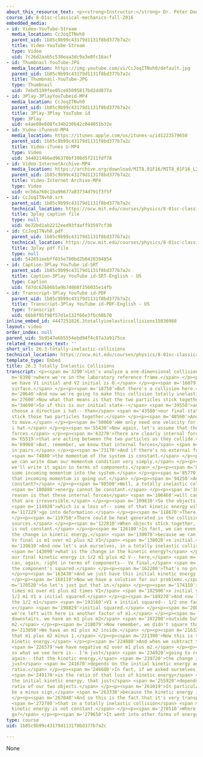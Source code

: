 ```yaml
---
about_this_resource_text: <p><strong>Instructor:</strong> Dr. Peter Dourmashkin</p>
course_id: 8-01sc-classical-mechanics-fall-2016
embedded_media:
- id: Video-YouTube-Stream
  media_location: CcJoqITNvh0
  parent_uid: 1b85c9b99c43179d1131f8bd377b7a2c
  title: Video-YouTube-Stream
  type: Video
  uid: 7c26d2aab5c530eaa3dc9a3e0fc16acf
- id: Thumbnail-YouTube-JPG
  media_location: https://img.youtube.com/vi/CcJoqITNvh0/default.jpg
  parent_uid: 1b85c9b99c43179d1131f8bd377b7a2c
  title: Thumbnail-YouTube-JPG
  type: Thumbnail
  uid: 7ebd5199fee05ce85095817bd2dd877a
- id: 3Play-3PlayYouTubeid-MP4
  media_location: CcJoqITNvh0
  parent_uid: 1b85c9b99c43179d1131f8bd377b7a2c
  title: 3Play-3Play YouTube id
  type: 3Play
  uid: e4ae08e608fe34b230b42c044051b32e
- id: Video-iTunesU-MP4
  media_location: https://itunes.apple.com/us/itunes-u/id1223579658
  parent_uid: 1b85c9b99c43179d1131f8bd377b7a2c
  title: Video-iTunes U-MP4
  type: Video
  uid: 344021466ed96370bf380d5f211fdf78
- id: Video-InternetArchive-MP4
  media_location: https://archive.org/download/MIT8.01F16/MIT8_01F16_L26v03_360p.mp4
  parent_uid: 1b85c9b99c43179d1131f8bd377b7a2c
  title: Video-Internet Archive-MP4
  type: Video
  uid: ecb6a760c1ba96677a83734d791f3f5f
- id: CcJoqITNvh0.srt
  parent_uid: 1b85c9b99c43179d1131f8bd377b7a2c
  technical_location: https://ocw.mit.edu/courses/physics/8-01sc-classical-mechanics-fall-2016/week-9-collision-theory/26.3-totally-inelastic-collisions/26.3-totally-inelastic-collisions/CcJoqITNvh0.srt
  title: 3play caption file
  type: null
  uid: 0e72bd1ab2212eed93fdaff93597cf30
- id: CcJoqITNvh0.pdf
  parent_uid: 1b85c9b99c43179d1131f8bd377b7a2c
  technical_location: https://ocw.mit.edu/courses/physics/8-01sc-classical-mechanics-fall-2016/week-9-collision-theory/26.3-totally-inelastic-collisions/26.3-totally-inelastic-collisions/CcJoqITNvh0.pdf
  title: 3play pdf file
  type: null
  uid: 542651eebff015e780bd2b0420394854
- id: Caption-3Play YouTube id-SRT
  parent_uid: 1b85c9b99c43179d1131f8bd377b7a2c
  title: Caption-3Play YouTube id-SRT-English - US
  type: Caption
  uid: fd7dc62686b5a9b74868f356035e14fb
- id: Transcript-3Play YouTube id-PDF
  parent_uid: 1b85c9b99c43179d1131f8bd377b7a2c
  title: Transcript-3Play YouTube id-PDF-English - US
  type: Transcript
  uid: 66b8f95f98f57d1e132f66e3fbc60b70
inline_embed_id: 4447251826.3totallyinelasticcollisions15836968
layout: video
order_index: null
parent_uid: 5b9547e6b5554ebd94f4c07a3a9175ce
related_resources_text: ''
short_url: 26.3-totally-inelastic-collisions
technical_location: https://ocw.mit.edu/courses/physics/8-01sc-classical-mechanics-fall-2016/week-9-collision-theory/26.3-totally-inelastic-collisions/26.3-totally-inelastic-collisions
template_type: Embed
title: 26.3 Totally Inelastic Collisions
transcript: <p><span m='3290'>Let's analyze a one-dimensional collision,</span> <span
  m='6390'>where we're in the laboratory reference frame.</span> </p><p><span m='8520'>And
  we have V1 initial and V2 initial is 0.</span> </p><p><span m='16079'>It's a frictionless
  surface.</span> </p><p><span m='18750'>But there's a collision here.</span> </p><p><span
  m='20640'>And now we're going to make this collision totally inelastic.</span> </p><p><span
  m='27600'>Now what that means is that the two particles stick together.</span> </p><p><span
  m='34690'>So if this is our initial state--</span> <span m='39550'>and let's, again,
  choose a direction i hat-- then</span> <span m='43580'>our final state will just
  stick those two particles together.</span> </p><p><span m='48560'>And they're going
  to move.</span> </p><p><span m='50060'>We only need one velocity for the final state,
  i hat.</span> </p><p><span m='55430'>Now again, let's assume that there's no external
  forces.</span> </p><p><span m='63270'>There are clearly internal forces</span> <span
  m='65519'>that are acting between the two particles as they collide.</span> </p><p><span
  m='69960'>But, remember, we know that internal forces</span> <span m='71850'>cancel
  in pairs.</span> </p><p><span m='73170'>And if there's no external forces,</span>
  <span m='74880'>the momentum of the system is constant.</span> </p><p><span m='77320'>So
  we can write down our momentum condition very simply.</span> </p><p><span m='79920'>And
  we'll write it again in terms of components.</span> </p><p><span m='82350'>We have
  some incoming momentum into the system.</span> </p><p><span m='85770'>And all of
  that incoming momentum is going out.</span> </p><p><span m='94250'>And now, is energy
  constant?</span> </p><p><span m='98500'>Well, a totally inelastic collision,</span>
  <span m='100880'>energy cannot be constant.</span> </p><p><span m='103680'>And the
  reason is that these internal forces</span> <span m='106460'>will cause deformations
  that are irreversible.</span> </p><p><span m='109830'>So the objects might be deformed,</span>
  <span m='114020'>which is a loss of-- some of that kinetic energy will</span> <span
  m='117229'>go into deformation.</span> </p><p><span m='118670'>There could be noise.</span>
  </p><p><span m='119750'>There could be heat generated in the collision, lots of
  sources.</span> </p><p><span m='122810'>When objects stick together, kinetic energy
  is not constant.</span> </p><p><span m='126180'>In fact, we can even figure out
  the change in kinetic energy,</span> <span m='130070'>because we can see here that
  Vx final is m1 over m1 plus m2 V1</span> <span m='138020'>x initial.</span> </p><p><span
  m='139610'>And now let's ask ourselves, in a totally inelastic collision</span>
  <span m='143090'>what is the change in the kinetic energy?</span> </p><p><span m='148160'>So
  our final kinetic energy is 1/2 m1 plus m2 V-- here,</span> <span m='156890'>we
  can, again, right in terms of components-- Vx final,</span> <span m='160867'>because
  the component's squared.</span> </p><p><span m='162200'>That's no problem.</span>
  </p><p><span m='163430'>And we just have this initial kinetic energy coming in.</span>
  </p><p><span m='168110'>Now we have a solution for our problems.</span> </p><p><span
  m='170520'>So let's just put that in.</span> </p><p><span m='174110'>m1 plus m2
  times m1 over m1 plus m2 times V1</span> <span m='182900'>x initial squared minus
  1/2 m1 V1 x initial squared.</span> </p><p><span m='189270'>And now let's pull out
  the 1/2 m1</span> <span m='193160'>V1 x initial squared-- 1/2 one factor of m1 V1
  x</span> <span m='198829'>initial squared.</span> </p><p><span m='200550'>But what
  we're left with here is another factor of m1.</span> </p><p><span m='204770'>And
  downstairs, we have an m1 plus m2</span> <span m='207200'>outside but an m1 plus
  m2.</span> </p><p><span m='210079'>Now remember, we didn't square that.</span> </p><p><span
  m='213050'>We have an m1 plus m2 inside.</span> </p><p><span m='216320'>So there's
  that m1 plus m2 minus 1.</span> </p><p><span m='221390'>Now this is the initial
  kinetic energy.</span> </p><p><span m='224880'>And when we subtract these terms,</span>
  <span m='226579'>we have negative m2 over m1 plus m2.</span> </p><p><span m='231829'>And
  so what we see here is-- I'm just</span> <span m='234920'>going to rewrite this
  again-- that the kinetic energy,</span> <span m='239720'>the change in kinetic energy,
  just</span> <span m='241670'>depends on the initial kinetic energy and this mass
  ratio.</span> </p><p><span m='246600'>In fact, if we asked ourselves, what</span>
  <span m='249170'>is the ratio of that loss of kinetic energy</span> <span m='253670'>to
  the initial kinetic energy, that just</span> <span m='255920'>depends on the mass
  ratio of our two objects.</span> </p><p><span m='261019'>In particular, it should
  be a minus sign,</span> <span m='263330'>because the kinetic energy is decreasing.</span>
  </p><p><span m='267840'>And so this is the fact that it's very transparent now</span>
  <span m='272780'>that in a totally inelastic collision</span> <span m='275450'>the
  kinetic energy is not constant.</span> </p><p><span m='278510'>Where did that energy
  go?</span> </p><p><span m='279650'>It went into other forms of energy.</span> </p><p></p>
type: course
uid: 1b85c9b99c43179d1131f8bd377b7a2c

---
```

None